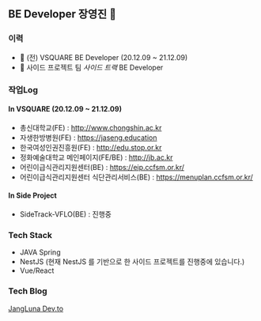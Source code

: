 ## BE Developer 장영진 👋

### 이력
- 🔭 (전) VSQUARE BE Developer (20.12.09 ~ 21.12.09)
- 🔭 사이드 프로젝트 팀 *사이드 트랙* BE Developer
### 작업Log

#### In VSQUARE (20.12.09 ~ 21.12.09)
- 총신대학교(FE) : http://www.chongshin.ac.kr
- 자생한방병원(FE) : https://jaseng.education
- 한국여성인권진흥원(FE) : http://edu.stop.or.kr
- 정화예술대학교 메인페이지(FE/BE) : http://jb.ac.kr
- 어린이급식관리지원센터(BE) : https://eip.ccfsm.or.kr/
- 어린이급식관리지원센터 식단관리서비스(BE) : https://menuplan.ccfsm.or.kr/

#### In Side Project
- SideTrack-VFLO(BE) : 진행중

### Tech Stack
- JAVA Spring
- NestJS (현재 NestJS 를 기반으로 한 사이드 프로젝트를 진행중에 있습니다.)
- Vue/React 

### Tech Blog
[JangLuna Dev.to](https://dev.to/jangluna)


<!--
**DevJYJ/DevJYJ** is a ✨ _special_ ✨ repository because its `README.md` (this file) appears on your GitHub profile.

Here are some ideas to get you started:

- 🔭 I’m currently working on ...
- 🌱 I’m currently learning ...
- 👯 I’m looking to collaborate on ...
- 🤔 I’m looking for help with ...
- 💬 Ask me about ...
- 📫 How to reach me: ...
- 😄 Pronouns: ...
- ⚡ Fun fact: ...
-->
